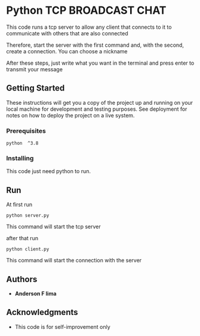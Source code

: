 # Python TCP BROADCAST CHAT

This code runs a tcp server to allow any client that connects to it to communicate with others that are also connected

Therefore, start the server with the first command and, with the second, create a connection.
You can choose a nickname

After these steps, just write what you want in the terminal and press enter to transmit your message

## Getting Started

These instructions will get you a copy of the project up and running on your local machine for development and testing purposes. See deployment for notes on how to deploy the project on a live system.

### Prerequisites

```
python  ^3.8
```

### Installing

This code just need python to run.

## Run

At first run 
```
python server.py
```

This command will start the tcp server

after that run 

```
python client.py
```

This command will start the connection with the server

## Authors

* **Anderson F lima**

## Acknowledgments

* This code is for self-improvement only